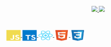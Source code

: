 <div>
 
  ##
 
</div> 

<div align="center">
  <a href="https://github.com/Kubo-web">
  <img height="180em" src="https://github-readme-stats.vercel.app/api?username=Kubo-web&theme=dark&show_icons=true"/>
  <img height="180em" src="https://github-readme-stats.vercel.app/api/top-langs/?username=Kubo-web&layout=compact&langs_count=7&theme=dark&show"/>
    </div>
  
  ##
 
<div> 
</div>
<div style="display: inline_block"><br>
  <img align="center" alt="Juan-Js" height="30" width="40" src="https://raw.githubusercontent.com/devicons/devicon/master/icons/javascript/javascript-plain.svg">
  <img align="center" alt="Juan-Ts" height="30" width="40" src="https://raw.githubusercontent.com/devicons/devicon/master/icons/typescript/typescript-plain.svg">
  <img align="center" alt="Juan-React" height="30" width="40" src="https://raw.githubusercontent.com/devicons/devicon/master/icons/react/react-original.svg">
  <img align="center" alt="Juan-HTML" height="30" width="40" src="https://raw.githubusercontent.com/devicons/devicon/master/icons/html5/html5-original.svg">
  <img align="center" alt="Juan-CSS" height="30" width="40" src="https://raw.githubusercontent.com/devicons/devicon/master/icons/css3/css3-original.svg">
 
</div>
  
  ##
 
<div> 


<!--
Kubo-web/Kubo-web is a ✨ special ✨ repository because its `README.md` (this file) appears on your GitHub profile.
You can click the Preview link to take a look at your changes.
--->
